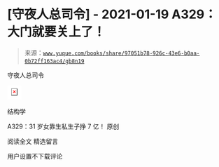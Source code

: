 # [守夜人总司令] - 2021-01-19 A329：大门就要关上了！

> 来源：[`www.yuque.com/books/share/97051b78-926c-43e6-b0aa-0b72ff163ac4/gb8n19`](https://www.yuque.com/books/share/97051b78-926c-43e6-b0aa-0b72ff163ac4/gb8n19)



守夜人总司令 

<ne-card data-card-name="image" data-card-type="inline" id="zJ9XW" data-event-boundary="card" style="color: rgb(51, 51, 51);">![](img/cadded6bb003e084256c81bb4fa8d3c6.png)  

结构学 

A329：31 岁女靠生私生子挣 7 亿！ 原创 

阅读全文 <ne-h3 id="lVOnR" data-lake-id="lVOnR"><ne-heading-ext><ne-heading-anchor></ne-heading-anchor><ne-heading-fold></ne-heading-fold></ne-heading-ext><ne-heading-content>精选留言</ne-heading-content></ne-h3> 

用户设置不下载评论</ne-card>